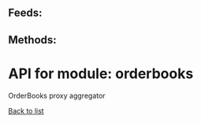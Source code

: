 ## Feeds:



## Methods:



# API for module: orderbooks

OrderBooks proxy aggregator



[Back to list](docs/api.md)

